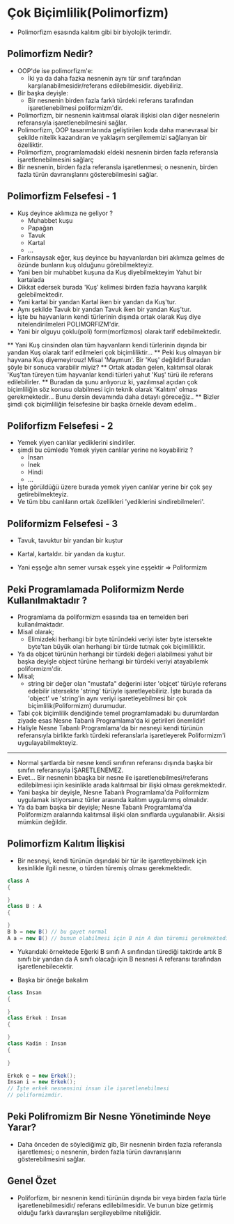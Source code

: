 # Çok Biçimlilik(Polimorfizm)

* Polimorfizm esasında kalıtım gibi bir biyolojik terimdir.

## Polimorfizm Nedir?

* OOP'de ise polimorfizm'e:
    * İki ya da daha fazka nesnenin aynı tür sınıf tarafından karşılanabilmesidir/referans edilebilmesidir.
diyebiliriz.
* Bir başka deyişle:
    * Bir nesnenin birden fazla farklı türdeki referans tarafından işaretlenebilmesi poliformizm'dir.
* Polimorfizm, bir nesnenin kalıtımsal olarak ilişkisi olan diğer nesnelerin referansıyla işaretlenebilmesini sağlar.
* Polimorfizm, OOP tasarımlarında geliştirilen koda daha manevrasal bir şekilde nitelik kazandıran ve yaklaşım sergilememizi sağlanyan bir özelliktir.
* Polimorfizm, programlamadaki eldeki nesnenin birden fazla referansla işaretlenebilmesini sağlarç
* Bir nesnenin, birden fazla referansla işaretlenmesi; o nesnenin, birden fazla türün davranışlarını gösterebilmesini sağlar.

## Polimorfizm Felsefesi - 1

* Kuş deyince aklımıza ne geliyor ?
    * Muhabbet kuşu
    * Papağan
    * Tavuk
    * Kartal
    * ...
* Farkınsaysak eğer, kuş deyince bu hayvanlardan biri aklımıza gelmes de özünde bunların kuş olduğunu görebilmekteyiz.
* Yani ben bir muhabbet kuşuna da Kuş diyebilmekteyim Yahut bir kartalada
* Dikkat edersek burada 'Kuş' kelimesi birden fazla hayvana karşılık gelebilmektedir.
* Yani kartal bir yandan Kartal iken bir yandan da Kuş'tur.
* Aynı şekilde Tavuk bir yandan Tavuk iken bir yandan Kuş'tur.
* İşte bu hayvanların kendi türlerinin dışında ortak olarak Kuş diye nitelendirilmeleri POLIMORFIZM'dir.
* Yani bir olguyu çoklu(poli) form(morfizmos) olarak tarif edebilmektedir.

** Yani Kuş cinsinden olan tüm hayvanların kendi türlerinin dışında bir yandan Kuş olarak tarif edilmeleri çok biçimliliktir...
** Peki kuş olmayan bir hayvana Kuş diyemeyirouz! Misal 'Maymun'. Bir 'Kuş' değildir! Buradan şöyle bir sonuca varabilir miyiz?
** Ortak atadan gelen, kalıtımsal olarak 'Kuş'tan türeyen tüm hayvanlar kendi türleri yahut 'Kuş' türü ile referans edilebilirler.
** Buradan da şunu anlıyoruz ki, yazılımsal açıdan çok biçimliliğin söz konusu olabilmesi için teknik olarak 'Kalıtım' olması gerekmektedir... Bunu dersin devamında daha detaylı göreceğiz..
** Bizler şimdi çok biçimliliğin felsefesine bir başka örnekle devam edelim..

## Poliforfizm Felsefesi - 2

* Yemek yiyen canlılar yediklerini sindiriler.
* şimdi bu cümlede Yemek yiyen canlılar yerine ne koyabiliriz ?
    * İnsan
    * İnek
    * Hindi
    * ...
* İşte görüldüğü üzere burada yemek yiyen canlılar yerine bir çok şey getirebilmekteyiz.
* Ve tüm bbu canlıların ortak özellikleri 'yediklerini sindirebilmeleri'.

## Poliformizm Felsefesi - 3

* Tavuk, tavuktur bir yandan bir kuştur
* Kartal, kartaldır. bir yandan da kuştur.

* Yani eşşeğe altın semer vursak eşşek yine eşşektir => Poliformizm

## Peki Programlamada Poliformizm Nerde Kullanılmaktadır ?

* Programlama da poliformizm esasında taa en temelden beri kullanılmaktadır.
* Misal olarak;
    * Elimizdeki herhangi bir byte türündeki veriyi ister byte istersekte byte'tan büyük olan herhangi bir türde tutmak çok biçimliliktir.
* Ya da objcet türünün herhangi bir türdeki değeri alabilmesi yahut bir başka deyişle object türüne herhangi bir türdeki veriyi atayabilemk poliformizm'dir.
* Misal;
    * string bir değer olan "mustafa" değerini ister 'objcet' türüyle referans edebilir istersekte 'string' türüyle işaretleyebiliriz. İşte burada da 'object' ve 'string'in aynı veriyi işaretleyebilmesi bir çok biçimlilik(Poliformizm) durumudur.
* Tabi çok biçimlilik dendiğinde temel programlamadaki bu durumlardan ziyade esas Nesne Tabanlı Programlama'da ki getirileri önemlidir!
* Haliyle Nesne Tabanlı Programlama'da bir nesneyi kendi türünün referansıyla birlikte farklı türdeki referanslarla işaretleyerek Poliformizm'i uygulayabilmekteyiz.

*** 

* Normal şartlarda bir nesne kendi sınıfının referansı dışında başka bir sınıfın referansıyla İŞARETLENEMEZ.
* Evet... Bir nesnenin bbaşka bir nesne ile işaretlenebilmesi/referans edilebilmesi için kesinlikle arada kalıtımsal bir ilişki olması gerekmektedir.
* Yani başka bir deyişle, Nesne Tabanlı Programlama'da Poliformizm uygulamak istiyorsanız türler arasında kalıtım uygulanmış olmalıdır.
* Ya da bam başka bir deyişle; Nesne Tabanlı Programlama'da Poliformizm aralarında kalıtımsal ilişki olan sınıflarda uygulanabilir. Aksisi mümkün değildir.

## Polimorfizm Kalıtım İlişkisi

* Bir nesneyi, kendi türünün dışındaki bir tür ile işaretleyebilmek için kesinlikle ilgili nesne, o türden türemiş olması gerekmektedir.
```csharp
class A
{

}
class B : A
{

}
B b = new B() // bu gayet normal
A a = new B() // bunun olabilmesi için B nin A dan türemsi gerekmektedir
```

* Yukarıdaki örnektede Eğerki B sınıfı A sınıfından türediği taktirde artık B sınıfı bir yandan da A sınıfı olacağı için B nesnesi A referansı tarafından işaretlenebilecektir.

* Başka bir öneğe bakalım
```csharp
class Insan
{

}
class Erkek : Insan
{

}
class Kadin : Insan
{
    
}

Erkek e = new Erkek();
Insan i = new Erkek();
// İşte erkek nesnensini insan ile işaretlenebilmesi
// poliformizmdir.
```

## Peki Polifromizm Bir Nesne Yönetiminde Neye Yarar?

* Daha önceden de söylediğimiz gib, Bir nesnenin birden fazla referansla işaretlemesi; o nesnenin, birden fazla türün davranışlarını gösterebilmesini sağlar.

## Genel Özet

* Poliforfizm, bir nesnenin kendi türünün dışında bir veya birden fazla türle işaretlenebilmesidir/ referans edilebilmesidir. Ve bunun bize getirmiş olduğu farklı davranışları sergileyebilme niteliğidir.